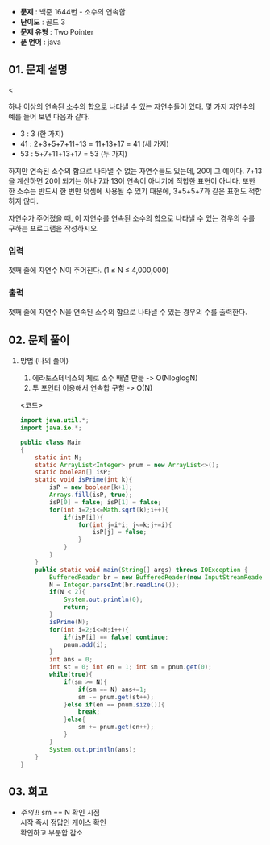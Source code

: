 - **문제** : 백준 1644번 - 소수의 연속합
- **난이도** : 골드 3
- **문제 유형** : Two Pointer
- **푼 언어** : java

## 01. 문제 설명

<<p>하나 이상의 연속된 소수의 합으로 나타낼 수 있는 자연수들이 있다. 몇 가지 자연수의 예를 들어 보면 다음과 같다.</p>

<ul>
	<li>3 : 3 (한 가지)</li>
	<li>41 : 2+3+5+7+11+13 = 11+13+17 = 41 (세 가지)</li>
	<li>53 : 5+7+11+13+17 = 53 (두 가지)</li>
</ul>

<p>하지만 연속된 소수의 합으로 나타낼 수 없는 자연수들도 있는데, 20이 그 예이다. 7+13을 계산하면 20이 되기는 하나 7과 13이 연속이 아니기에 적합한 표현이 아니다. 또한 한 소수는 반드시 한 번만 덧셈에 사용될 수 있기 때문에, 3+5+5+7과 같은 표현도 적합하지 않다.</p>

<p>자연수가 주어졌을 때, 이 자연수를 연속된 소수의 합으로 나타낼 수 있는 경우의 수를 구하는 프로그램을 작성하시오.</p>

### 입력 

 <p>첫째 줄에 자연수 N이 주어진다. (1 ≤ N ≤ 4,000,000)</p>

### 출력 

 <p>첫째 줄에 자연수 N을 연속된 소수의 합으로 나타낼 수 있는 경우의 수를 출력한다.</p>


## 02. 문제 풀이

1. 방법 (나의 풀이)<br>
    1. 에라토스테네스의 체로 소수 배열 만듦 -> O(NloglogN)<br>
    2. 투 포인터 이용해서 연속합 구함 -> O(N) <br> 


    <코드>
    ```java
    import java.util.*;
    import java.io.*;

    public class Main
    {
        static int N;
        static ArrayList<Integer> pnum = new ArrayList<>();
        static boolean[] isP;
        static void isPrime(int k){
            isP = new boolean[k+1];
            Arrays.fill(isP, true);
            isP[0] = false; isP[1] = false;
            for(int i=2;i<=Math.sqrt(k);i++){
                if(isP[i]){
                    for(int j=i*i; j<=k;j+=i){
                        isP[j] = false;
                    }
                }
            }
        }
        public static void main(String[] args) throws IOException {
            BufferedReader br = new BufferedReader(new InputStreamReader(System.in));
            N = Integer.parseInt(br.readLine());
            if(N < 2){
                System.out.println(0);
                return;
            }
            isPrime(N);
            for(int i=2;i<=N;i++){
                if(isP[i] == false) continue;
                pnum.add(i);
            }	
            int ans = 0;
            int st = 0; int en = 1; int sm = pnum.get(0);
            while(true){
                if(sm >= N){
                    if(sm == N) ans+=1;
                    sm -= pnum.get(st++);
                }else if(en == pnum.size()){
                    break;
                }else{
                    sm += pnum.get(en++);
                }
            }
            System.out.println(ans);
        }
    }
    ```

## 03. 회고
- *주의 !!* sm == N 확인 시점<br>
시작 즉시 정답인 케이스 확인<br>
확인하고 부분합 감소<br>